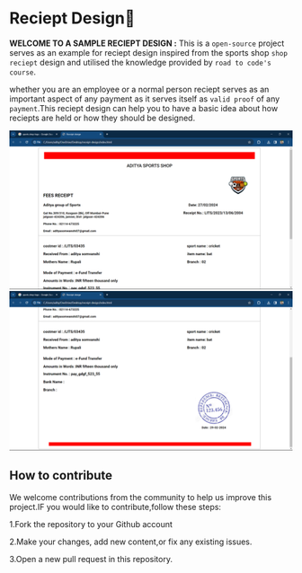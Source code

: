# Reciept Design🧾

**WELCOME TO A SAMPLE RECIEPT DESIGN :**
This is a `open-source` project serves as an example for reciept design inspired from the sports shop `shop reciept` design and utilised the knowledge provided by `road to code's
course`.

whether you are an employee or a normal person reciept serves as an important aspect of any payment as it serves itself as `valid proof` of any `payment`.This reciept design can help you to have a basic idea about how reciepts are held or how they should be designed.

![output](output.png)
![output](output2.png)

## How to contribute 

We welcome contributions from the community to help us improve this project.IF you would like to contribute,follow these steps:

1.Fork the repository to your Github account 

2.Make your changes, add new content,or fix any existing issues.

3.Open a new pull request in this repository.